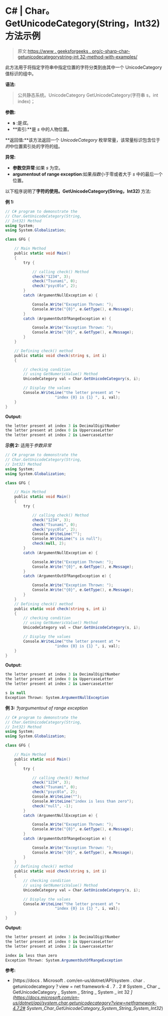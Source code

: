 # C# | Char。GetUnicodeCategory(String，Int32)方法示例

> 原文:[https://www . geeksforgeeks . org/c-sharp-char-getunicodecategorystring-int 32-method-with-examples/](https://www.geeksforgeeks.org/c-sharp-char-getunicodecategorystring-int32-method-with-examples/)

此方法用于将指定字符串中指定位置的字符分类到由其中一个 UnicodeCategory 值标识的组中。

**语法:**

> 公共静态系统。UnicodeCategory GetUnicodeCategory(字符串 s，int index)；

**参数:**

*   **s** :是*弦*。
*   **索引:**是 *s* 中的人物位置。

**返回值:**该方法返回一个 *UnicodeCategory* 枚举常量，该常量标识包含位于*的*中位置索引处的字符的组。

**异常:**

*   **参数空异常**:如果 *s* 为空。
*   **argumentout of range exception**:如果*指数*小于零或者大于 *s* 中的最后一个位置。

以下程序说明了**字符的使用。GetUnicodeCategory(String，Int32)** 方法:

**例 1:**

```cs
// C# program to demonstrate the
// Char.GetUnicodeCategory(String,
// Int32) Method
using System;
using System.Globalization;

class GFG {

    // Main Method
    public static void Main()
    {
        try {

            // calling check() Method
            check("1234", 3);
            check("Tsunami", 0);
            check("psyc0lo", 2);
        }
        catch (ArgumentNullException e) {

            Console.Write("Exception Thrown: ");
            Console.Write("{0}", e.GetType(), e.Message);
        }
        catch (ArgumentOutOfRangeException e) {

            Console.Write("Exception Thrown: ");
            Console.Write("{0}", e.GetType(), e.Message);
        }
    }

    // Defining check() method
    public static void check(string s, int i)
    {

        // checking condition
        // using GetNumericValue() Method
        UnicodeCategory val = Char.GetUnicodeCategory(s, i);

        // Display the values
        Console.WriteLine("the letter present at "+
                      "index {0} is {1} ", i, val);
    }
}
```

**Output:**

```cs
the letter present at index 3 is DecimalDigitNumber 
the letter present at index 0 is UppercaseLetter 
the letter present at index 2 is LowercaseLetter

```

**示例 2:** 适用于*参数异常*

```cs
// C# program to demonstrate the
// Char.GetUnicodeCategory(String,
// Int32) Method
using System;
using System.Globalization;

class GFG {

    // Main Method
    public static void Main()
    {
        try {

            // calling check() Method
            check("1234", 3);
            check("Tsunami", 0);
            check("psyc0lo", 2);
            Console.WriteLine("");
            Console.WriteLine("s is null");
            check(null, 2);
        }
        catch (ArgumentNullException e) {

            Console.Write("Exception Thrown: ");
            Console.Write("{0}", e.GetType(), e.Message);
        }
        catch (ArgumentOutOfRangeException e) {

            Console.Write("Exception Thrown: ");
            Console.Write("{0}", e.GetType(), e.Message);
        }
    }
    // Defining check() method
    public static void check(string s, int i)
    {
        // checking condition
        // using GetNumericValue() Method
        UnicodeCategory val = Char.GetUnicodeCategory(s, i);

        // Display the values
        Console.WriteLine("the letter present at "+
                      "index {0} is {1} ", i, val);
    }
}
```

**Output:**

```cs
the letter present at index 3 is DecimalDigitNumber 
the letter present at index 0 is UppercaseLetter 
the letter present at index 2 is LowercaseLetter 

s is null
Exception Thrown: System.ArgumentNullException

```

**例 3:** 为*argumentout of range exception*

```cs
// C# program to demonstrate the
// Char.GetUnicodeCategory(String,
// Int32) Method
using System;
using System.Globalization;

class GFG {

    // Main Method
    public static void Main()
    {
        try {

            // calling check() Method
            check("1234", 3);
            check("Tsunami", 0);
            check("psyc0lo", 2);
            Console.WriteLine("");
            Console.WriteLine("index is less than zero");
            check("null", -1);
        }
        catch (ArgumentNullException e) {

            Console.Write("Exception Thrown: ");
            Console.Write("{0}", e.GetType(), e.Message);
        }
        catch (ArgumentOutOfRangeException e) {

            Console.Write("Exception Thrown: ");
            Console.Write("{0}", e.GetType(), e.Message);
        }
    }
    // Defining check() method
    public static void check(string s, int i)
    {
        // checking condition
        // using GetNumericValue() Method
        UnicodeCategory val = Char.GetUnicodeCategory(s, i);

        // Display the values
        Console.WriteLine("the letter present at "+
                      "index {0} is {1} ", i, val);
    }
}
```

**Output:**

```cs
the letter present at index 3 is DecimalDigitNumber 
the letter present at index 0 is UppercaseLetter 
the letter present at index 2 is LowercaseLetter 

index is less than zero
Exception Thrown: System.ArgumentOutOfRangeException

```

**参考:**

*   [https://docs . Microsoft . com/en-us/dotnet/API/system . char . getunicodecategory？view = net framework-4 . 7 . 2 # System _ Char _ GetUnicodeCategory _ System _ String _ System _ int 32 _](https://docs.microsoft.com/en-us/dotnet/api/system.char.getunicodecategory?view=netframework-4.7.2# System_Char_GetUnicodeCategory_System_String_System_Int32_)